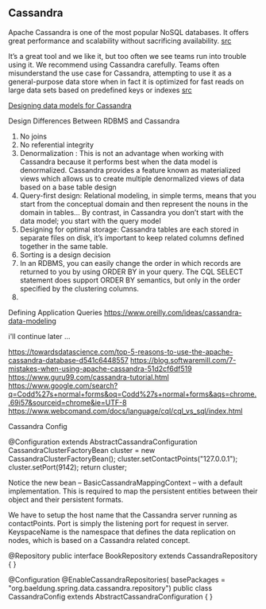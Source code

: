 ## Cassandra 

Apache Cassandra is one of the most popular NoSQL databases. It offers great performance and scalability without sacrificing availability.  [src](https://blog.softwaremill.com/7-mistakes-when-using-apache-cassandra-51d2cf6df519)

It’s a great tool and we like it, but too often we see teams run into trouble using it. We recommend using Cassandra carefully. Teams often misunderstand the use case for Cassandra, attempting to use it as a general-purpose data store when in fact it is optimized for fast reads on large data sets based on predefined keys or indexes [src](https://www.thoughtworks.com/radar/platforms/cassandra-carefully)



[Designing data models for Cassandra](https://www.oreilly.com/ideas/cassandra-data-modeling)

Design Differences Between RDBMS and Cassandra

1. No joins
2. No referential integrity
3. Denormalization :  This is not an advantage when working with Cassandra because it performs best when the data model is denormalized. Cassandra provides a feature known as materialized views which allows us to create multiple denormalized views of data based on a base table design
4. Query-first design: Relational modeling, in simple terms, means that you start from the conceptual domain and then represent the nouns in the domain in tables... By contrast, in Cassandra you don’t start with the data model; you start with the query model
5. Designing for optimal storage: Cassandra tables are each stored in separate files on disk, it’s important to keep related columns defined together in the same table.
6. Sorting is a design decision
7. In an RDBMS, you can easily change the order in which records are returned to you by using ORDER BY in your query. The CQL SELECT statement does support ORDER BY semantics, but only in the order specified by the clustering columns.
8. 

Defining Application Queries https://www.oreilly.com/ideas/cassandra-data-modeling

i'll continue later ...

https://towardsdatascience.com/top-5-reasons-to-use-the-apache-cassandra-database-d541c6448557
https://blog.softwaremill.com/7-mistakes-when-using-apache-cassandra-51d2cf6df519
https://www.guru99.com/cassandra-tutorial.html
https://www.google.com/search?q=Codd%27s+normal+forms&oq=Codd%27s+normal+forms&aqs=chrome..69i57&sourceid=chrome&ie=UTF-8
https://www.webcomand.com/docs/language/cql/cql_vs_sql/index.html

Cassandra Config 

@Configuration
extends AbstractCassandraConfiguration
CassandraClusterFactoryBean cluster = new CassandraClusterFactoryBean();
        cluster.setContactPoints("127.0.0.1");
        cluster.setPort(9142);
return cluster;

Notice the new bean – BasicCassandraMappingContext – with a default implementation. This is required to map the persistent entities between their object and their persistent formats.

We have to setup the host name that the Cassandra server running as contactPoints. Port is simply the listening port for request in server. KeyspaceName is the namespace that defines the data replication on nodes, which is based on a Cassandra related concept.

@Repository
public interface BookRepository extends CassandraRepository<Book> {
}

@Configuration
@EnableCassandraRepositories(
  basePackages = "org.baeldung.spring.data.cassandra.repository")
public class CassandraConfig extends AbstractCassandraConfiguration {
}
